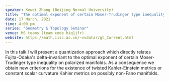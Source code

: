 ```yaml
---
speaker: Kewei Zhang (Beijing Normal University) 
title: "The optimal exponent of certain Moser-Trudinger type inequality on polarized manifolds."
date: 17 March, 2021
time: 4:00 pm
series: "Geometry & Topology Seminar"
venue: MS teams (team code hiq1jfr)
website: https://math.iisc.ac.in/~vvdatar/gt_Current.html
---
```


In this talk I will present a quantization approach which directly relates Fujita-Odaka's delta-invariant to the optimal exponent of certain Moser-Trudinger 
type inequality on polarized manifolds. As a consequence we obtain new criterions for the existence of twisted Kahler-Einstein metrics or constant scalar 
curvature Kahler metrics on possibly non-Fano manifolds.
